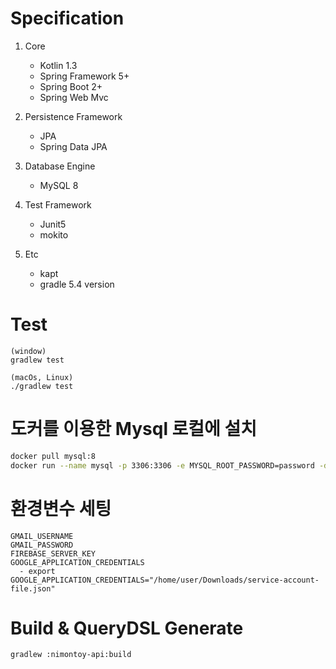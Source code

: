# Specification

1. Core
   - Kotlin 1.3
   - Spring Framework 5+
   - Spring Boot 2+
   - Spring Web Mvc

2. Persistence Framework
   - JPA
   - Spring Data JPA

3. Database Engine
   - MySQL 8

4. Test Framework
   - Junit5
   - mokito

5. Etc
   - kapt
   - gradle 5.4 version


# Test
```
(window)
gradlew test

(macOs, Linux)
./gradlew test
```


# 도커를 이용한 Mysql 로컬에 설치

```bash
docker pull mysql:8
docker run --name mysql -p 3306:3306 -e MYSQL_ROOT_PASSWORD=password -d mysql:8
```

# 환경변수 세팅

```
GMAIL_USERNAME 
GMAIL_PASSWORD
FIREBASE_SERVER_KEY
GOOGLE_APPLICATION_CREDENTIALS
  - export GOOGLE_APPLICATION_CREDENTIALS="/home/user/Downloads/service-account-file.json"
``` 

# Build & QueryDSL Generate

```
gradlew :nimontoy-api:build
```